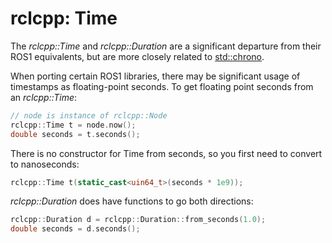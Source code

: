# rclcpp: Time

The _rclcpp::Time_ and _rclcpp::Duration_ are a significant departure from
their ROS1 equivalents, but are more closely related to
[std::chrono](https://en.cppreference.com/w/cpp/chrono).

When porting certain ROS1 libraries, there may be significant usage of
timestamps as floating-point seconds. To get floating point seconds from
an _rclcpp::Time_:

```cpp
// node is instance of rclcpp::Node
rclcpp::Time t = node.now();
double seconds = t.seconds();
```

There is no constructor for Time from seconds, so you first need to convert
to nanoseconds:

```cpp
rclcpp::Time t(static_cast<uin64_t>(seconds * 1e9));
```

_rclcpp::Duration_ does have functions to go both directions:

```cpp
rclcpp::Duration d = rclcpp::Duration::from_seconds(1.0);
double seconds = d.seconds();
```
